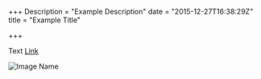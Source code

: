 +++
Description = "Example Description"
date = "2015-12-27T16:38:29Z"
title = "Example Title"

+++

Text
[Link](https://www.example.com/)

![Image Name](https://d2j17b10ywb1i7.cloudfront.net/wp-content/uploads/2015/12/example.png)
